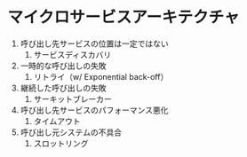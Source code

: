 # マイクロサービスアーキテクチャ

1. 呼び出し先サービスの位置は一定ではない
   1. サービスディスカバリ
2. 一時的な呼び出しの失敗
   1. リトライ（w/ Exponential back-off）
3. 継続した呼び出しの失敗
   1. サーキットブレーカー
4. 呼び出し先サービスのパフォーマンス悪化
   1. タイムアウト
5. 呼び出し元システムの不具合
   1. スロットリング



